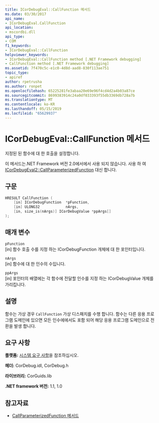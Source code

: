 ```yaml
---
title: ICorDebugEval::CallFunction 메서드
ms.date: 03/30/2017
api_name:
- ICorDebugEval.CallFunction
api_location:
- mscordbi.dll
api_type:
- COM
f1_keywords:
- ICorDebugEval::CallFunction
helpviewer_keywords:
- ICorDebugEval::CallFunction method [.NET Framework debugging]
- CallFunction method [.NET Framework debugging]
ms.assetid: 7f470c5c-e1c0-4d8d-aad8-830f113ae751
topic_type:
- apiref
author: rpetrusha
ms.author: ronpet
ms.openlocfilehash: 65225281fe3abaa20e69e96f4cd4d2a4b03a87ce
ms.sourcegitcommit: 8699383914c24a0df033393f55db3369db728a7b
ms.translationtype: MT
ms.contentlocale: ko-KR
ms.lasthandoff: 05/15/2019
ms.locfileid: "65629937"
---
```

# <a name="icordebugevalcallfunction-method"></a>ICorDebugEval::CallFunction 메서드

지정된 된 함수에 대 한 호출을 설정합니다.

이 메서드는.NET Framework 버전 2.0에서에서 사용 되지 않습니다. 사용 하 여 [ICorDebugEval2::CallParameterizedFunction](icordebugeval2-callparameterizedfunction-method.md) 대신 합니다.

## <a name="syntax"></a>구문

```cpp
HRESULT CallFunction (
    [in] ICorDebugFunction  *pFunction,
    [in] ULONG32            nArgs,
    [in, size_is(nArgs)] ICorDebugValue *ppArgs[]
);
```

## <a name="parameters"></a>매개 변수

`pFunction`\
[in] 함수 호출 수를 지정 하는 ICorDebugFunction 개체에 대 한 포인터입니다.

`nArgs`\
[in] 함수에 대 한 인수의 수입니다.

`ppArgs`\
[in] 포인터의 배열에는 각 함수에 전달할 인수를 지정 하는 ICorDebugValue 개체를 가리킵니다.

## <a name="remarks"></a>설명

함수는 가상 경우 `CallFunction` 가상 디스패치를 수행 합니다. 함수는 다른 응용 프로그램 도메인에 있으면 모든 인수에에서도 포함 되어 해당 응용 프로그램 도메인으로 전환을 발생 합니다.

## <a name="requirements"></a>요구 사항

**플랫폼:** [시스템 요구 사항](../../../../docs/framework/get-started/system-requirements.md)을 참조하십시오.

**헤더:** CorDebug.idl, CorDebug.h

**라이브러리:** CorGuids.lib

**.NET framework 버전:** 1.1, 1.0

## <a name="see-also"></a>참고자료

- [CallParameterizedFunction 메서드](icordebugeval2-callparameterizedfunction-method.md)
